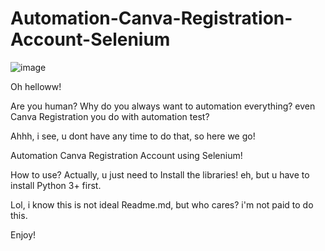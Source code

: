 ﻿# Automation-Canva-Registration-Account-Selenium
![image](https://user-images.githubusercontent.com/73378179/111070645-3c6c6700-8505-11eb-8f92-883418e3406e.png)

Oh helloww!

Are you human? Why do you always want to automation everything? even Canva Registration you do with automation test?

Ahhh, i see, u dont have any time to do that, so here we go! 

Automation Canva Registration Account using Selenium!

How to use?
Actually, u just need to Install the libraries!
eh, but u have to install Python 3+ first.

Lol, i know this is not ideal Readme.md, but who cares? i'm not paid to do this.

Enjoy!
